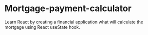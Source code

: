 # Mortgage-payment-calculator
Learn React by creating a financial application what will calculate the mortgage using React useState hook.
